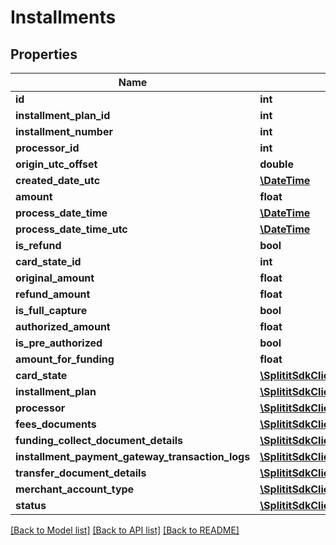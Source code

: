 # Installments

## Properties
Name | Type | Description | Notes
------------ | ------------- | ------------- | -------------
**id** | **int** |  | 
**installment_plan_id** | **int** |  | 
**installment_number** | **int** |  | 
**processor_id** | **int** |  | 
**origin_utc_offset** | **double** |  | 
**created_date_utc** | [**\DateTime**](\DateTime.md) |  | 
**amount** | **float** |  | 
**process_date_time** | [**\DateTime**](\DateTime.md) |  | [optional] 
**process_date_time_utc** | [**\DateTime**](\DateTime.md) |  | [optional] 
**is_refund** | **bool** |  | 
**card_state_id** | **int** |  | [optional] 
**original_amount** | **float** |  | 
**refund_amount** | **float** |  | 
**is_full_capture** | **bool** |  | 
**authorized_amount** | **float** |  | 
**is_pre_authorized** | **bool** |  | 
**amount_for_funding** | **float** |  | 
**card_state** | [**\SplititSdkClient\Model\CardStateLogs**](CardStateLogs.md) |  | [optional] 
**installment_plan** | [**\SplititSdkClient\Model\InstallmentPlans**](InstallmentPlans.md) |  | [optional] 
**processor** | [**\SplititSdkClient\Model\Processors**](Processors.md) |  | [optional] 
**fees_documents** | [**\SplititSdkClient\Model\FeesDocuments[]**](FeesDocuments.md) |  | [optional] 
**funding_collect_document_details** | [**\SplititSdkClient\Model\FundingCollectDocumentDetails[]**](FundingCollectDocumentDetails.md) |  | [optional] 
**installment_payment_gateway_transaction_logs** | [**\SplititSdkClient\Model\InstallmentPaymentGatewayTransactionLogs[]**](InstallmentPaymentGatewayTransactionLogs.md) |  | [optional] 
**transfer_document_details** | [**\SplititSdkClient\Model\TransferDocumentDetails[]**](TransferDocumentDetails.md) |  | [optional] 
**merchant_account_type** | [**\SplititSdkClient\Model\MerchantAccountType**](MerchantAccountType.md) |  | 
**status** | [**\SplititSdkClient\Model\InstallmentStatus**](InstallmentStatus.md) |  | 

[[Back to Model list]](../README.md#documentation-for-models) [[Back to API list]](../README.md#documentation-for-api-endpoints) [[Back to README]](../README.md)


